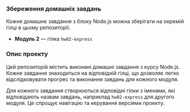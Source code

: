 ### Збереження домашніх завдань

Кожне домашнє завдання з блоку Node.js можна зберігати на окремій гілці в цьому репозиторії.

- **Модуль 2** — гілка `hw02-express`

### Опис проекту

Цей репозиторій містить виконані домашні завдання з курсу Node.js. Кожне завдання знаходиться на відповідній гілці, що дозволяє легко відслідковувати прогрес та виконання завдань для кожного модуля.

Для кожного завдання створюються відповідні гілки з іменами, які відповідають назвам завдань, наприклад `hw02-express` для другого модуля. Це спрощує навігацію та керування версіями проекту.



